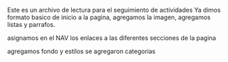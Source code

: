 Este es un archivo de lectura para el seguimiento de actividades 
Ya dimos formato basico de inicio a la pagina, agregamos la imagen, agregamos listas y parrafos.

asignamos en el NAV los enlaces a las diferentes secciones de la pagina

agregamos fondo y estilos
se agregaron categorias 